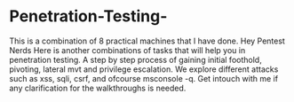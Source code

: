 # Penetration-Testing-
This is a combination of 8 practical machines that I have done. 
Hey Pentest Nerds
Here is another combinations of tasks that will help you in penetration testing.
A step by step process of gaining initial foothold, pivoting, lateral mvt and privilege escalation.
We explore different attacks such as xss, sqli, csrf, and ofcourse msconsole -q.
Get intouch with me if any clarification for the walkthroughs is needed.
